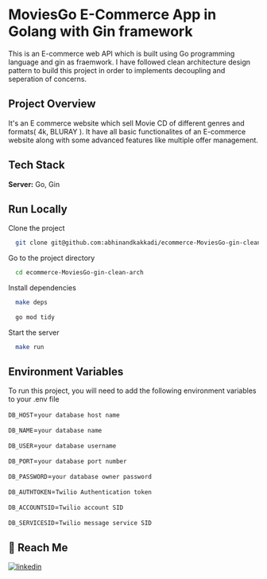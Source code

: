
# MoviesGo E-Commerce App in Golang with Gin framework

This is an E-commerce web API which is built using Go programming language and gin as fraemwork. I have followed clean architecture design pattern to build this project in order to implements decoupling and seperation of concerns.






## Project Overview

It's an E commerce website which sell Movie CD of different genres and formats( 4k, BLURAY ). It have all basic functionalites of an E-commerce website along with some advanced features like multiple offer management. 


## Tech Stack

**Server:** Go, Gin


## Run Locally

Clone the project

```bash
  git clone git@github.com:abhinandkakkadi/ecommerce-MoviesGo-gin-clean-arch.git
```

Go to the project directory

```bash
  cd ecommerce-MoviesGo-gin-clean-arch
```

Install dependencies

```bash
  make deps
  
  go mod tidy
```

Start the server

```bash
  make run
```


## Environment Variables

To run this project, you will need to add the following environment variables to your .env file

`DB_HOST`=`your database host name`

`DB_NAME`=`your database name`

`DB_USER`=`your database username`

`DB_PORT`=`your database port number`

`DB_PASSWORD`=`your database owner password`

`DB_AUTHTOKEN`=`Twilio Authentication token`

`DB_ACCOUNTSID`=`Twilio account SID`

`DB_SERVICESID`=`Twilio message service SID`
## 🔗 Reach Me

[![linkedin](https://img.shields.io/badge/linkedin-0A66C2?style=for-the-badge&logo=linkedin&logoColor=white)](https://www.linkedin.com/in/abhinand-k-r-300036129/)


